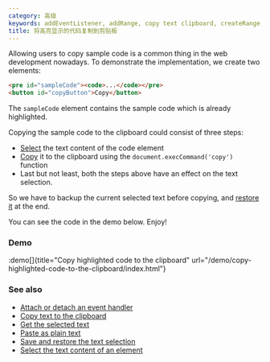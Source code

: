 ```yaml
---
category: 高级
keywords: addEventListener, addRange, copy text clipboard, createRange, execCommand, getRangeAt, getSelection, rangeCount, removeAllRanges, selectNodeContents, window get selection
title: 将高亮显示的代码复制到剪贴板
---
```


Allowing users to copy sample code is a common thing in the web development nowadays.
To demonstrate the implementation, we create two elements:

```html
<pre id="sampleCode"><code>...</code></pre>
<button id="copyButton">Copy</button>
```

The `sampleCode` element contains the sample code which is already highlighted.

Copying the sample code to the clipboard could consist of three steps:

-   [Select](/select-the-text-content-of-an-element) the text content of the code element
-   [Copy](/copy-text-to-the-clipboard) it to the clipboard using the `document.execCommand('copy')` function
-   Last but not least, both the steps above have an effect on the text selection.

So we have to backup the current selected text before copying, and [restore it](/save-and-restore-the-text-selection) at the end.

You can see the code in the demo below. Enjoy!

### Demo

:demo[]{title="Copy highlighted code to the clipboard" url="/demo/copy-highlighted-code-to-the-clipboard/index.html"}

### See also

-   [Attach or detach an event handler](/attach-or-detach-an-event-handler)
-   [Copy text to the clipboard](/copy-text-to-the-clipboard)
-   [Get the selected text](/get-the-selected-text)
-   [Paste as plain text](/paste-as-plain-text)
-   [Save and restore the text selection](/save-and-restore-the-text-selection)
-   [Select the text content of an element](/select-the-text-content-of-an-element)
